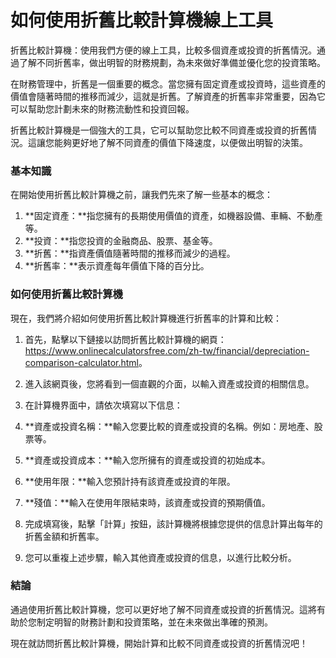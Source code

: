 如何使用折舊比較計算機線上工具
===============

折舊比較計算機：使用我們方便的線上工具，比較多個資產或投資的折舊情況。通過了解不同折舊率，做出明智的財務規劃，為未來做好準備並優化您的投資策略。

在財務管理中，折舊是一個重要的概念。當您擁有固定資產或投資時，這些資產的價值會隨著時間的推移而減少，這就是折舊。了解資產的折舊率非常重要，因為它可以幫助您計劃未來的財務流動性和投資回報。

折舊比較計算機是一個強大的工具，它可以幫助您比較不同資產或投資的折舊情況。這讓您能夠更好地了解不同資產的價值下降速度，以便做出明智的決策。

### 基本知識

在開始使用折舊比較計算機之前，讓我們先來了解一些基本的概念：

1. **固定資產：**指您擁有的長期使用價值的資產，如機器設備、車輛、不動產等。
2. **投資：**指您投資的金融商品、股票、基金等。
3. **折舊：**指資產價值隨著時間的推移而減少的過程。
4. **折舊率：**表示資產每年價值下降的百分比。

### 如何使用折舊比較計算機

現在，我們將介紹如何使用折舊比較計算機進行折舊率的計算和比較：

1. 首先，點擊以下鏈接以訪問折舊比較計算機的網頁：<https://www.onlinecalculatorsfree.com/zh-tw/financial/depreciation-comparison-calculator.html>。
2. 進入該網頁後，您將看到一個直觀的介面，以輸入資產或投資的相關信息。
3. 在計算機界面中，請依次填寫以下信息：
1. **資產或投資名稱：**輸入您要比較的資產或投資的名稱。例如：房地產、股票等。
2. **資產或投資成本：**輸入您所擁有的資產或投資的初始成本。
3. **使用年限：**輸入您預計持有該資產或投資的年限。
4. **殘值：**輸入在使用年限結束時，該資產或投資的預期價值。

5. 完成填寫後，點擊「計算」按鈕，該計算機將根據您提供的信息計算出每年的折舊金額和折舊率。
6. 您可以重複上述步驟，輸入其他資產或投資的信息，以進行比較分析。

### 結論

通過使用折舊比較計算機，您可以更好地了解不同資產或投資的折舊情況。這將有助於您制定明智的財務計劃和投資策略，並在未來做出準確的預測。

現在就訪問折舊比較計算機，開始計算和比較不同資產或投資的折舊情況吧！